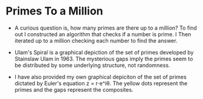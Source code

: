 # Primes To a Million

- A curious question is, how many primes are there up to a million? To find out I constructed an algorithm that checks if a number is prime. I Then iterated up to a million checking each number to find the answer. 

- Ulam's Spiral is a graphical depiction of the set of primes developed by Stainslaw Ulam in 1963. The mysterious gaps imply the primes seem to be distributed by some underlying structure, not randomness.

- I have also provided my own graphical depiciton of the set of primes dictated by Euler's equation z = r⋅e^iθ. The yellow dots represent the primes and the gaps represent the composites.
